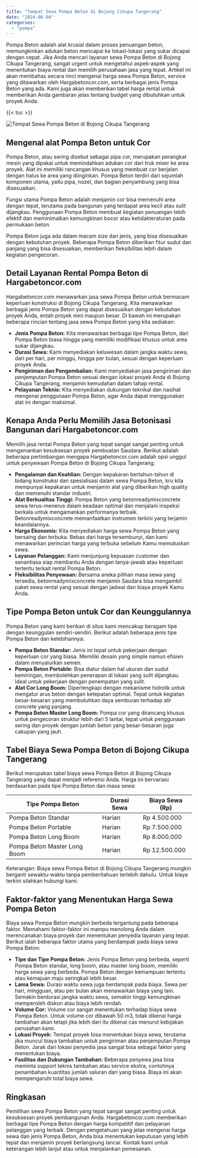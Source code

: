 ```yaml
---
title: "Tempat Sewa Pompa Beton di Bojong Cikupa Tangerang"
date: "2024-06-04"
categories: 
  - "pompa"
---
```




Pompa Beton adalah alat krusial dalam proses penuangan beton, memungkinkan adukan beton mencapai ke lokasi-lokasi yang sukar dicapai dengan cepat. Jika Anda mencari layanan sewa Pompa Beton di Bojong Cikupa Tangerang, sangat urgent untuk mengetahui aspek-aspek yang menentukan biaya rental dan memilih perusahaan jasa yang tepat. Artikel ini akan membahas secara rinci mengenai harga sewa Pompa Beton, service yang ditawarkan oleh Hargabetoncor.com, serta berbagai jenis Pompa Beton yang ada. Kami juga akan memberikan tabel harga rental untuk memberikan Anda gambaran jelas tentang budget yang dibutuhkan untuk proyek Anda.

{{< toc >}}

![Tempat Sewa Pompa Beton di Bojong Cikupa Tangerang](https://hargareadymixid.github.io/pompa/concrete-pump%20(23).png)

## Mengenal alat Pompa Beton untuk Cor

Pompa Beton, atau sering disebut sebagai pipa cor, merupakan perangkat mesin yang dipakai untuk memindahkan adukan cor dari truk mixer ke area proyek. Alat ini memiliki rancangan khusus yang membuat cor berjalan dengan halus ke area yang diinginkan. Pompa Beton terdiri dari sejumlah komponen utama, yaitu pipa, nozel, dan bagian penyambung yang bisa disesuaikan.

Fungsi utama Pompa Beton adalah menjamin cor bisa memenuhi area dengan tepat, terutama pada bangunan yang terdapat area kecil atau sulit dijangkau. Penggunaan Pompa Beton membuat kegiatan penuangan lebih efektif dan meminimalkan kemungkinan bocor atau ketidakteraturan pada permukaan beton.

Pompa Beton juga ada dalam macam size dan jenis, yang bisa disesuaikan dengan kebutuhan proyek. Beberapa Pompa Beton diberikan fitur sudut dan panjang yang bisa disesuaikan, memberikan fleksibilitas lebih dalam kegiatan pengecoran.

## Detail Layanan Rental Pompa Beton di Hargabetoncor.com

Hargabetoncor.com menawarkan jasa sewa Pompa Beton untuk bermacam keperluan konstruksi di Bojong Cikupa Tangerang. Kita menawarkan berbagai jenis Pompa Beton yang dapat disesuaikan dengan kebutuhan proyek Anda, entah proyek mini maupun besar. Di bawah ini merupakan beberapa rincian tentang jasa sewa Pompa Beton yang kita sediakan:

- **Jenis Pompa Beton:** Kita menawarkan berbagai tipe Pompa Beton, dari Pompa Beton biasa hingga yang memiliki modifikasi khusus untuk area sukar dijangkau.
- **Durasi Sewa:** Kami menyediakan keluwesan dalam jangka waktu sewa, dari per hari, per minggu, hingga per bulan, sesuai dengan keperluan proyek Anda.
- **Pengiriman dan Pengembalian:** Kami menyediakan jasa pengiriman dan penjemputan Pompa Beton sesuai dengan lokasi proyek Anda di Bojong Cikupa Tangerang, menjamin kemudahan dalam tahap rental.
- **Pelayanan Teknis:** Kita menyediakan dukungan teknikal dan nasihat mengenai penggunaan Pompa Beton, agar Anda dapat menggunakan alat ini dengan maksimal.

## Kenapa Anda Perlu Memilih Jasa Betonisasi Bangunan dari Hargabetoncor.com

Memilih jasa rental Pompa Beton yang tepat sangat sangat penting untuk mengamankan kesuksesan proyek pembuatan Saudara. Berikut adalah beberapa pertimbangan mengapa Hargabetoncor.com adalah opsi unggul untuk penyewaan Pompa Beton di Bojong Cikupa Tangerang:

- **Pengalaman dan Keahlian:** Dengan kepakaran bertahun-tahun di bidang konstruksi dan spesialisasi dalam sewa Pompa Beton, kru kita mempunyai kepakaran untuk menjamin alat yang diberikan high quality dan memenuhi standar industri.
- **Alat Berkualitas Tinggi:** Pompa Beton yang betonreadymixconcrete sewa terus-menerus dalam keadaan optimal dan menjalani inspeksi berkala untuk mengamankan performanya terbaik. Betonreadymixconcrete memanfaatkan instrumen terkini yang terjamin keandalannya.
- **Harga Ekonomis:** Kita menyediakan harga sewa Pompa Beton yang bersaing dan terbuka. Bebas dari harga tersembunyi, dan kami menawarkan perincian harga yang terbuka sebelum Kamu memutuskan sewa.
- **Layanan Pelanggan:** Kami menjunjung kepuasan customer dan senantiasa siap membantu Anda dengan tanya-jawab atau keperluan tertentu terkait rental Pompa Beton.
- **Fleksibilitas Penyewaan:** Bersama aneka pilihan masa sewa yang tersedia, betonreadymixconcrete menjamin Saudara bisa mengambil paket sewa rental yang sesuai dengan jadwal dan biaya proyek Kamu Anda.

## Tipe Pompa Beton untuk Cor dan Keunggulannya

Pompa Beton yang kami berikan di situs kami mencakup beragam tipe dengan keunggulan sendiri-sendiri. Berikut adalah beberapa jenis tipe Pompa Beton dan kelebihannya:

- **Pompa Beton Standar:** Jenis ini tepat untuk pekerjaan dengan keperluan cor yang biasa. Memiliki desain yang simple namun efisien dalam menyalurkan semen.
- **Pompa Beton Portable:** Bisa diatur dalam hal ukuran dan sudut kemiringan, membolehkan penerapan di lokasi yang sulit dijangkau. Ideal untuk pekerjaan dengan penempatan yang sulit.
- **Alat Cor Long Boom:** Diperlengkapi dengan mekanisme hidrolik untuk mengatur arus beton dengan ketepatan optimal. Tepat untuk kegiatan besar-besaran yang membutuhkan daya semburan terhadap alir concrete yang panjang.
- **Pompa Beton Master Long Boom:** Pompa cor yang dirancang khusus untuk pengecoran struktur lebih dari 5 lantai, tepat untuk penggunaan sering dan proyek dengan jumlah beton yang besar-besaran juga cakupan yang jauh.

## Tabel Biaya Sewa Pompa Beton di Bojong Cikupa Tangerang

Berikut merupakan tabel biaya sewa Pompa Beton di Bojong Cikupa Tangerang yang dapat menjadi referensi Anda. Harga ini bervariasi berdasarkan pada tipe Pompa Beton dan masa sewa:

| Tipe Pompa Beton | Durasi Sewa | Biaya Sewa (Rp) |
| --- | --- | --- |
| Pompa Beton Standar | Harian | Rp 4.500.000 |
| Pompa Beton Portable | Harian | Rp 7.500.000 |
| Pompa Beton Long Boom | Harian | Rp 8.000.000 |
| Pompa Beton Master Long Boom | Harian | Rp 12.500.000 |

Keterangan: Biaya sewa Pompa Beton di Bojong Cikupa Tangerang mungkin berganti sewaktu-waktu tanpa pemberitahuan terlebih dahulu. Untuk biaya terkini silahkan hubungi kami.

## Faktor-faktor yang Menentukan Harga Sewa Pompa Beton

Biaya sewa Pompa Beton mungkin berbeda tergantung pada beberapa faktor. Memahami faktor-faktor ini mampu menolong Anda dalam merencanakan biaya proyek dan menentukan penyedia layanan yang tepat. Berikut ialah beberapa faktor utama yang berdampak pada biaya sewa Pompa Beton:

- **Tipe dan Tipe Pompa Beton:** Jenis Pompa Beton yang berbeda, seperti Pompa Beton standar, long boom, atau master long boom, memiliki harga sewa yang berbeda. Pompa Beton dengan kemampuan tertentu atau kemajuan maju seringkali lebih besar.
- **Lama Sewa:** Durasi waktu sewa juga berdampak pada biaya. Sewa per hari, mingguan, atau per bulan akan menawarkan biaya yang lain. Semakin berdurasi jangka waktu sewa, semakin tinggi kemungkinan memperoleh diskon atau biaya lebih rendah.
- **Volume Cor:** Volume cor sangat menentukan terhadap biaya sewa Pompa Beton. Untuk volume cor dibawah 50 m3, tidak dikenai harga tambahan akan tetapi jika lebih dari itu dikenai cas menurut kebijakan perusahan kami.
- **Lokasi Proyek:** Tempat proyek bisa menentukan biaya sewa, terutama jika muncul biaya tambahan untuk pengiriman atau penjemputan Pompa Beton. Jarak dari lokasi penyedia jasa sangat bisa sebagai faktor yang menentukan biaya.
- **Fasilitas dan Dukungan Tambahan:** Beberapa penyewa jasa bisa meminta support teknis tambahan atau service ekstra, contohnya penambahan kuantitas jumlah saluran dari yang biasa. Biaya ini akan mempengaruhi total biaya sewa.

## Ringkasan

Pemilihan sewa Pompa Beton yang tepat sangat sangat penting untuk kesuksesan proyek pembangunan Anda. Hargabetoncor.com memberikan berbagai tipe Pompa Beton dengan harga kompetitif dan pelayanan pelanggan yang terbaik. Dengan pengetahuan yang jelas mengenai harga sewa dan jenis Pompa Beton, Anda bisa menentukan keputusan yang lebih tepat dan menjamin proyek berlangsung lancar. Kontak kami untuk keterangan lebih lanjut atau untuk menjalankan pemesanan.
